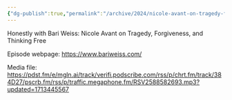 ```yaml
---
{"dg-publish":true,"permalink":"/archive/2024/nicole-avant-on-tragedy-forgiveness-and-thinking-free/","tags":["podcast"]}
---
```



Honestly with Bari Weiss: Nicole Avant on Tragedy, Forgiveness, and Thinking Free

Episode webpage: https://www.bariweiss.com/

Media file: https://pdst.fm/e/mgln.ai/track/verifi.podscribe.com/rss/p/chrt.fm/track/384D27/pscrb.fm/rss/p/traffic.megaphone.fm/RSV2588582693.mp3?updated=1713445567